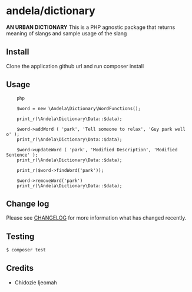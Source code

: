 # andela/dictionary


**AN URBAN DICTIONARY**
This is a PHP agnostic package that returns meaning of slangs and sample usage of the slang

## Install

Clone the application github url and run composer install

## Usage

``` 
    php
    
    $word = new \Andela\Dictionary\WordFunctions();

    print_r(\Andela\Dictionary\Data::$data);

    $word->addWord ( 'park', 'Tell someone to relax', 'Guy park well o' );
    print_r(\Andela\Dictionary\Data::$data);

    $word->updateWord ( 'park', 'Modified Description', 'Modified Sentence' );
    print_r(\Andela\Dictionary\Data::$data);

    print_r($word->findWord('park'));

    $word->removeWord('park')
    print_r(\Andela\Dictionary\Data::$data);

```

## Change log

Please see [CHANGELOG](CHANGELOG.md) for more information what has changed recently.

## Testing

``` bash
$ composer test
```



## Credits

- Chidozie Ijeomah




[link-author]: https://github.com/andela-cijeomah
